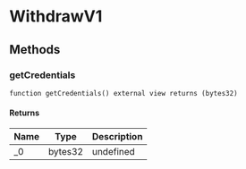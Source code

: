 # WithdrawV1









## Methods

### getCredentials

```solidity
function getCredentials() external view returns (bytes32)
```






#### Returns

| Name | Type | Description |
|---|---|---|
| _0 | bytes32 | undefined |




